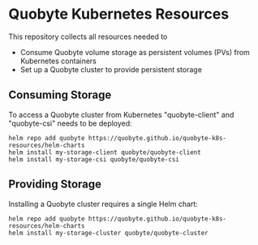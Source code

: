 # Quobyte Kubernetes Resources

This repository collects all resources needed to 

* Consume Quobyte volume storage as persistent volumes (PVs) from Kubernetes containers
* Set up a Quobyte cluster to provide persistent storage

## Consuming Storage

To access a Quobyte cluster from Kubernetes 
"quobyte-client" and "quobyte-csi" needs to be deployed:

```
helm repo add quobyte https://quobyte.github.io/quobyte-k8s-resources/helm-charts
helm install my-storage-client quobyte/quobyte-client
helm install my-storage-csi quobyte/quobyte-csi
```

## Providing Storage

Installing a Quobyte cluster requires a single Helm chart:
```
helm repo add quobyte https://quobyte.github.io/quobyte-k8s-resources/helm-charts
helm install my-storage-cluster quobyte/quobyte-cluster
```
